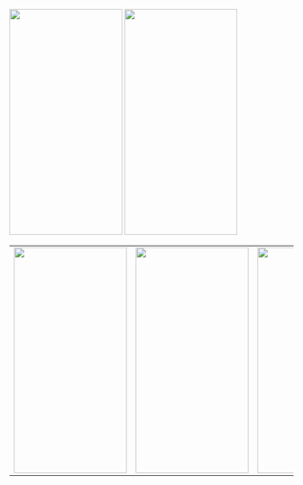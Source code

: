 <img src="https://user-images.githubusercontent.com/76439620/126821972-21817680-0feb-4a6f-81b5-1878a84a0935.jpg" width=200 height=400> <img src="https://user-images.githubusercontent.com/76439620/126822108-6d4271fb-c5df-47ee-b63f-19263224d2ff.jpg" width=200 height=400>


<table>
  <tr>
    <td><img src="https://user-images.githubusercontent.com/76439620/126821972-21817680-0feb-4a6f-81b5-1878a84a0935.jpg" width=200 height=400></td>
    <td><img src="https://user-images.githubusercontent.com/76439620/126822108-6d4271fb-c5df-47ee-b63f-19263224d2ff.jpg" width=200 height=400></td>
    <td><img src="https://user-images.githubusercontent.com/76439620/126822108-6d4271fb-c5df-47ee-b63f-19263224d2ff.jpg" width=200 height=400></td>
  </tr>
 </table>
